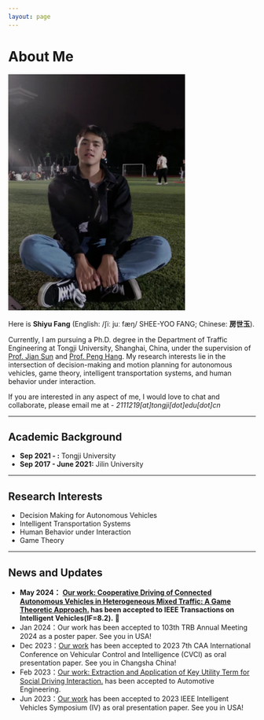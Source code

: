 ```yaml
---
layout: page
---
```


# About Me

<img src="/images/shiyufang.jpg" class="floatpic" width="360" height="480">

Here is **Shiyu Fang** (English: /ʃiː juː fæŋ/ SHEE-YOO FANG; Chinese: **房世玉**).

Currently, I am pursuing a Ph.D. degree in the Department of Traffic Engineering at Tongji University, Shanghai, China, under the supervision of [Prof. Jian Sun](https://www.researchgate.net/profile/Jian-Sun-56) and [Prof. Peng Hang](https://www.researchgate.net/profile/Peng-Hang-3). My research interests lie in the intersection of decision-making and motion planning for autonomous vehicles, game theory, intelligent transportation systems, and human behavior under interaction.

If you are interested in any aspect of me, I would love to chat and collaborate, please email me at - *2111219[at]tongji[dot]edu[dot]cn*

---

## Academic Background

- **Sep 2021 - :** Tongji University 
- **Sep 2017 - June 2021:** Jilin University 

---

## Research Interests

- Decision Making for Autonomous Vehicles
- Intelligent Transportation Systems
- Human Behavior under Interaction
- Game Theory

---

## News and Updates
- **May 2024：** **[Our work: Cooperative Driving of Connected Autonomous Vehicles in Heterogeneous Mixed Traffic: A Game Theoretic Approach.](https://ieeexplore.ieee.org/document/10529605) has been accepted to IEEE Transactions on Intelligent Vehicles(IF=8.2).** 🎉
- Jan 2024：Our work has been accepted to 103th TRB Annual Meeting 2024 as a poster paper. See you in USA!
- Dec 2023：[Our work](https://ieeexplore.ieee.org/document/10397236) has been accepted to 2023 7th CAA International Conference on Vehicular Control and Intelligence (CVCI) as oral presentation paper. See you in Changsha China!
- Feb 2023：[Our work: Extraction and Application of Key Utility Term for Social Driving Interaction.](https://www.qichegongcheng.com/CN/10.19562/j.chinasae.qcgc.2024.02.005) has been accepted to Automotive Engineering.
- Jun 2023：[Our work](https://ieeexplore.ieee.org/document/10186564) has been accepted to 2023 IEEE Intelligent Vehicles Symposium (IV) as oral presentation paper. See you in USA!



